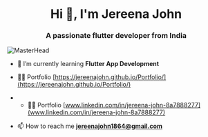 <h1 align="center">Hi 👋, I'm Jereena John</h1>
<h3 align="center">A passionate flutter developer from India</h3>

![MasterHead](https://user-images.githubusercontent.com/74038190/213910845-af37a709-8995-40d6-be59-724526e3c3d7.gif)

- 🌱 I’m currently learning **Flutter App Development**

- 👨‍💻 Portfolio [https://jereenajohn.github.io/Portfolio/](https://jereenajohn.github.io/Portfolio/)
- - 👨‍💻 Portfolio [www.linkedin.com/in/jereena-john-8a7888277](www.linkedin.com/in/jereena-john-8a7888277)

- 📫 How to reach me **jereenajohn1864@gmail.com**


